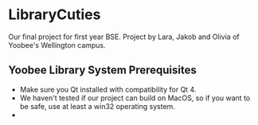 # LibraryCuties

Our final project for first year BSE. Project by Lara, Jakob and Olivia of Yoobee's Wellington campus.

## Yoobee Library System Prerequisites
- Make sure you Qt installed with compatibility for Qt 4.
- We haven't tested if our project can build on MacOS, so if you want to be safe, use at least a win32 operating system.
- 
